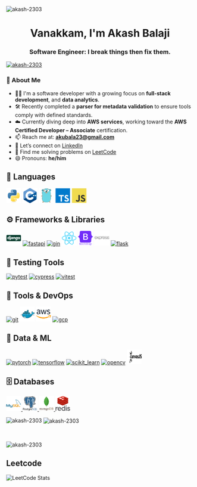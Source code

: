 <p align="left"> 
  <img src="https://komarev.com/ghpvc/?username=akash-2303&label=Profile%20views&color=0e75b6&style=flat-square" alt="akash-2303" /> 
</p>

<h1 align="center">Vanakkam, I'm Akash Balaji</h1>
<h3 align="center">Software Engineer: I break things then fix them.</h3>

<p align="left"> 
  <a href="https://github.com/ryo-ma/github-profile-trophy">
    <img src="https://github-profile-trophy.vercel.app/?username=akash-2303" alt="akash-2303" />
  </a> 
</p>

### 👋 About Me

* 🧑‍💻 I'm a software developer with a growing focus on **full-stack development**, and **data analytics**.
* 🛠️ Recently completed a **parser for metadata validation** to ensure tools comply with defined standards.
* ☁️ Currently diving deep into **AWS services**, working toward the **AWS Certified Developer – Associate** certification.
* 📫 Reach me at: **[akubala23@gmail.com](mailto:akubala23@gmail.com)**
* 🤝 Let’s connect on [LinkedIn](https://www.linkedin.com/in/akash-balaji-2658a89a/)
* 🧠 Find me solving problems on [LeetCode](https://leetcode.com/u/akubala/)
* 😄 Pronouns: **he/him**

## 🧠 Languages
<p align="left">
  <a href="https://www.python.org" target="_blank"><img src="https://raw.githubusercontent.com/devicons/devicon/master/icons/python/python-original.svg" alt="python" width="40" height="40"/></a>
  <a href="https://isocpp.org/" target="_blank"><img src="https://raw.githubusercontent.com/devicons/devicon/master/icons/cplusplus/cplusplus-original.svg" alt="cplusplus" width="40" height="40"/></a>
  <a href="https://golang.org" target="_blank"><img src="https://raw.githubusercontent.com/devicons/devicon/master/icons/go/go-original.svg" alt="go" width="40" height="40"/></a>
  <a href="https://www.typescriptlang.org/" target="_blank"><img src="https://raw.githubusercontent.com/devicons/devicon/master/icons/typescript/typescript-original.svg" alt="typescript" width="40" height="40"/></a>
  <a href="https://developer.mozilla.org/en-US/docs/Web/JavaScript" target="_blank"><img src="https://raw.githubusercontent.com/devicons/devicon/master/icons/javascript/javascript-original.svg" alt="javascript" width="40" height="40"/></a>
</p>

## ⚙️ Frameworks & Libraries
<p align="left">
  <a href="https://www.djangoproject.com/" target="_blank"><img src="https://raw.githubusercontent.com/devicons/devicon/master/icons/django/django-original.svg" alt="django" width="40" height="40"/></a>
  <a href="https://fastapi.tiangolo.com/" target="_blank"><img src="https://cdn.worldvectorlogo.com/logos/fastapi.svg" alt="fastapi" width="40" height="40"/></a>
  <a href="https://gin-gonic.com/" target="_blank"><img src="https://avatars.githubusercontent.com/u/7898926?s=200&v=4" alt="gin" width="40" height="40"/></a>
  <a href="https://reactjs.org/" target="_blank"><img src="https://raw.githubusercontent.com/devicons/devicon/master/icons/react/react-original.svg" alt="react" width="40" height="40"/></a>
  <a href="https://getbootstrap.com" target="_blank"><img src="https://raw.githubusercontent.com/devicons/devicon/master/icons/bootstrap/bootstrap-plain-wordmark.svg" alt="bootstrap" width="40" height="40"/></a>
  <a href="https://expressjs.com" target="_blank"><img src="https://raw.githubusercontent.com/devicons/devicon/master/icons/express/express-original-wordmark.svg" alt="express" width="40" height="40"/></a>
  <a href="https://flask.palletsprojects.com/" target="_blank"><img src="https://www.vectorlogo.zone/logos/pocoo_flask/pocoo_flask-icon.svg" alt="flask" width="40" height="40"/></a>
</p>

## 🧪 Testing Tools
<p align="left">
  <a href="https://docs.pytest.org/en/stable/" target="_blank"><img src="https://upload.wikimedia.org/wikipedia/commons/3/3f/Pytest_logo.svg" alt="pytest" width="40" height="40"/></a>
  <a href="https://www.cypress.io/" target="_blank"><img src="https://avatars.githubusercontent.com/u/8908513?s=200&v=4" alt="cypress" width="40" height="40"/></a>
  <a href="https://vitest.dev/" target="_blank"><img src="https://vitest.dev/logo.svg" alt="vitest" width="40" height="40"/></a>
</p>

## 🧰 Tools & DevOps
<p align="left">
  <a href="https://git-scm.com/" target="_blank"><img src="https://www.vectorlogo.zone/logos/git-scm/git-scm-icon.svg" alt="git" width="40" height="40"/></a>
  <a href="https://www.docker.com/" target="_blank"><img src="https://raw.githubusercontent.com/devicons/devicon/master/icons/docker/docker-original.svg" alt="docker" width="40" height="40"/></a>
  <a href="https://aws.amazon.com" target="_blank"><img src="https://raw.githubusercontent.com/devicons/devicon/master/icons/amazonwebservices/amazonwebservices-original-wordmark.svg" alt="aws" width="40" height="40"/></a>
  <a href="https://cloud.google.com" target="_blank"><img src="https://www.vectorlogo.zone/logos/google_cloud/google_cloud-icon.svg" alt="gcp" width="40" height="40"/></a>
</p>

## 🧠 Data & ML
<p align="left">
  <a href="https://pytorch.org/" target="_blank"><img src="https://www.vectorlogo.zone/logos/pytorch/pytorch-icon.svg" alt="pytorch" width="40" height="40"/></a>
  <a href="https://www.tensorflow.org" target="_blank"><img src="https://www.vectorlogo.zone/logos/tensorflow/tensorflow-icon.svg" alt="tensorflow" width="40" height="40"/></a>
  <a href="https://scikit-learn.org/" target="_blank"><img src="https://upload.wikimedia.org/wikipedia/commons/0/05/Scikit_learn_logo_small.svg" alt="scikit_learn" width="40" height="40"/></a>
  <a href="https://opencv.org/" target="_blank"><img src="https://www.vectorlogo.zone/logos/opencv/opencv-icon.svg" alt="opencv" width="40" height="40"/></a>
  <a href="https://canvasjs.com" target="_blank"><img src="https://raw.githubusercontent.com/Hardik0307/Hardik0307/master/assets/canvasjs-charts.svg" alt="canvasjs" width="40" height="40"/></a>
</p>

## 🗄️ Databases
<p align="left">
  <a href="https://www.mysql.com/" target="_blank">
    <img src="https://raw.githubusercontent.com/devicons/devicon/master/icons/mysql/mysql-original-wordmark.svg" alt="mysql" width="40" height="40"/>
  </a>
  <a href="https://www.postgresql.org" target="_blank">
    <img src="https://raw.githubusercontent.com/devicons/devicon/master/icons/postgresql/postgresql-original-wordmark.svg" alt="postgresql" width="40" height="40"/>
  </a>
  <a href="https://www.mongodb.com/" target="_blank">
    <img src="https://raw.githubusercontent.com/devicons/devicon/master/icons/mongodb/mongodb-original-wordmark.svg" alt="mongodb" width="40" height="40"/>
  </a>
  <a href="https://redis.io/" target="_blank">
    <img src="https://raw.githubusercontent.com/devicons/devicon/master/icons/redis/redis-original-wordmark.svg" alt="redis" width="40" height="40"/>
  </a>
</p>

<p><img align="left" src="https://github-readme-stats.vercel.app/api/top-langs?username=akash-2303&show_icons=true&locale=en&layout=compact" alt="akash-2303" /></p>
<p>&nbsp;<img align="center" src="https://github-readme-stats.vercel.app/api?username=akash-2303&show_icons=true&locale=en" alt="akash-2303" /></p>
<br>
<p><img align="center" src="https://github-readme-streak-stats.herokuapp.com/?user=akash-2303&theme=default" alt="akash-2303" /></p>

## Leetcode
![LeetCode Stats](https://leetcard.jacoblin.cool/akubala?theme=dark&font=JetBrains%20Mono&ext=contest)



